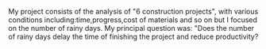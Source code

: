 My project consists of the analysis of "6 construction projects", with various conditions including:time,progress,cost of materials and so on but I focused on the number of rainy days. My principal question was: "Does the number of rainy days delay the time of finishing the project and reduce productivity?
